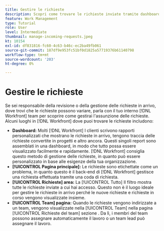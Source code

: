 ```yaml
---
title: Gestire le richieste
description: Scopri come trovare le richieste inviate tramite dashboard, [!UICONTROL Pagina principale], [!UICONTROL Richieste] o [!UICONTROL Team] in [!DNL  Workfront].
feature: Work Management
type: Tutorial
role: User
level: Intermediate
thumbnail: manage-incoming-requests.jpeg
kt: 10154
exl-id: df831816-fc60-4c63-b46c-ec2ba49fb061
source-git-commit: 187df9e953fc51bf0d1825a57719376b61140798
workflow-type: tm+mt
source-wordcount: '203'
ht-degree: 0%

---
```


# Gestire le richieste

Se sei responsabile della revisione o della gestione delle richieste in arrivo, dove trovi che le richieste possono variare, parla con il tuo interno [!DNL Workfront] team per scoprire come gestirai l&#39;assunzione delle richieste. Alcuni luoghi in [!DNL Workfront] dove puoi trovare le richieste includono:

* **Dashboard:** Molti [!DNL Workfront] I clienti scrivono rapporti personalizzati che mostrano le richieste in arrivo, tengono traccia delle richieste convertite in progetti e altro ancora. Questi singoli report sono assemblati in una dashboard, in modo che tutto possa essere visualizzato facilmente e rapidamente. [!DNL Workfront] consiglia questo metodo di gestione delle richieste, in quanto può essere personalizzato in base alle esigenze della tua organizzazione.
* **[!UICONTROL Pagina principale]:** Le richieste sono etichettate come un problema, in quanto questo è il back-end di [!DNL Workfront] gestisce una richiesta effettuata tramite una coda di richiesta.
* **[!UICONTROL Richieste] area:** La [!UICONTROL Tutto] Il filtro mostra tutte le richieste inviate a cui hai accesso. Questo non è il luogo ideale per gestire le richieste in arrivo perché le nuove richieste e richieste in corso vengono visualizzate insieme.
* **[!UICONTROL Team] pagina:** Quando le richieste vengono indirizzate a un team, vengono visualizzate nella [!UICONTROL Team] nella pagina [!UICONTROL Richieste del team] sezione . Da lì, i membri del team possono assegnare automaticamente il lavoro o un team lead può assegnare il lavoro.
